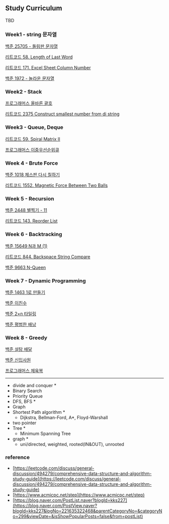 


## Study Curriculum

TBD

### Week1 - string 문자열

  [백준 25705 - 돌림판 문자열](https://www.acmicpc.net/problem/25705)
  
  [리트코드 58. Length of Last Word](https://leetcode.com/problems/length-of-last-word/)

  [리트코드 171. Excel Sheet Column Number](https://leetcode.com/problems/excel-sheet-column-number/)

  [백준 1972 - 놀라운 문자열](https://www.acmicpc.net/problem/1972)

### Week2 - Stack

  [프로그래머스 올바른 괄호](https://school.programmers.co.kr/learn/courses/30/lessons/12909)

  [리트코드 2375 Construct smallest number from di string](https://leetcode.com/problems/construct-smallest-number-from-di-string/)

### Week3 - Queue, Deque
  
  [리트코드 59. Spiral Matrix II](https://leetcode.com/problems/spiral-matrix-ii/)
  
  [프로그래머스 이중우선순위큐](https://school.programmers.co.kr/learn/courses/30/lessons/42628)

### Week 4 - Brute Force
  
  [백준 1018 체스판 다시 칠하기](https://www.acmicpc.net/problem/1018)
  
  [리트코드 1552. Magnetic Force Between Two Balls](https://leetcode.com/problems/magnetic-force-between-two-balls/)

### Week 5 - Recursion

  [백준 2448 별찍기 - 11](https://www.acmicpc.net/problem/2448)
  
  [리트코드 143. Reorder List](https://leetcode.com/problems/reorder-list/)

### Week 6 - Backtracking

  [백준 15649 N과 M (1)](https://www.acmicpc.net/problem/15649)
  
  [리트코드 844. Backspace String Compare](https://leetcode.com/problems/backspace-string-compare/)

  [백준 9663 N-Queen](https://www.acmicpc.net/problem/9663) 

### Week 7 - Dynamic Programming

  [백준 1463 1로 만들기](https://www.acmicpc.net/problem/1463)  

  [백준 이친수](https://www.acmicpc.net/problem/2193)  

  [백준 2×n 타일링](https://www.acmicpc.net/problem/11726)  

  [백준 평범한 배낭](https://www.acmicpc.net/problem/12865)  

### Week 8 - Greedy  

  [백준 설탕 배달](https://www.acmicpc.net/problem/2839)  

  [백준 신입사원](https://www.acmicpc.net/problem/1946)  

  [프로그래머스 체육복](https://school.programmers.co.kr/learn/courses/30/lessons/42862)  
  
---

- divide and conquer *
- Binary Search
- Priority Queue
- DFS, BFS *
- Graph
- Shortest Path algorithm *
    - Dijkstra, Bellman-Ford, A*, Floyd-Warshall
- two pointer
- Tree *
    - Minimum Spanning Tree
- graph *
    - uni/directed, weighted, rooted(IN&OUT), unrooted
    

### reference
- [https://leetcode.com/discuss/general-discussion/494279/comprehensive-data-structure-and-algorithm-study-guide](https://leetcode.com/discuss/general-discussion/494279/comprehensive-data-structure-and-algorithm-study-guide)
- [https://www.acmicpc.net/step](https://www.acmicpc.net/step)
- [https://blog.naver.com/PostList.naver?blogId=kks227](https://blog.naver.com/PostView.naver?blogId=kks227&logNo=221635322468&parentCategoryNo=&categoryNo=299&viewDate=&isShowPopularPosts=false&from=postList)
